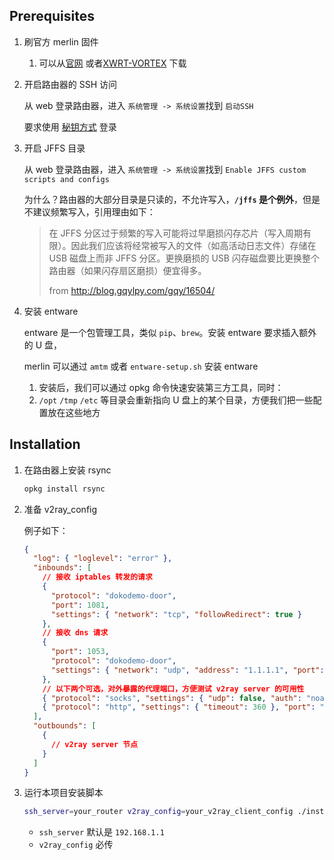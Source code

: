 ## Prerequisites

1. 刷官方 merlin 固件

   1. 可以从[官网](https://www.asuswrt-merlin.net/) 或者[XWRT-VORTEX](http://xvtx.ru/xwrt/index.htm) 下载

2. 开启路由器的 SSH 访问

   从 web 登录路由器，进入 `系统管理 -> 系统设置`找到 `启动SSH`

   要求使用 [秘钥方式](https://git-scm.com/book/zh/v2/%E6%9C%8D%E5%8A%A1%E5%99%A8%E4%B8%8A%E7%9A%84-Git-%E7%94%9F%E6%88%90-SSH-%E5%85%AC%E9%92%A5) 登录

3. 开启 JFFS 目录

   从 web 登录路由器，进入 `系统管理 -> 系统设置`找到 `Enable JFFS custom scripts and configs`

   为什么？路由器的大部分目录是只读的，不允许写入，**`/jffs` 是个例外**，但是不建议频繁写入，引用理由如下：

   > 在 JFFS 分区过于频繁的写入可能将过早磨损闪存芯片（写入周期有限）。因此我们应该将经常被写入的文件（如高活动日志文件）存储在 USB 磁盘上而非 JFFS 分区。更换磨损的 USB 闪存磁盘要比更换整个路由器（如果闪存扇区磨损）便宜得多。
   >
   > from http://blog.gqylpy.com/gqy/16504/

4. 安装 entware

   entware 是一个包管理工具，类似 `pip`、`brew`。安装 entware 要求插入额外的 U 盘，

   merlin 可以通过 `amtm` 或者 `entware-setup.sh` 安装 entware

   1. 安装后，我们可以通过 opkg 命令快速安装第三方工具，同时：
   2. `/opt` `/tmp` `/etc` 等目录会重新指向 U 盘上的某个目录，方便我们把一些配置放在这些地方

## Installation

1. 在路由器上安装 rsync

   ```bash
   opkg install rsync
   ```

2. 准备 v2ray_config

   例子如下：

   ```json
   {
     "log": { "loglevel": "error" },
     "inbounds": [
       // 接收 iptables 转发的请求
       {
         "protocol": "dokodemo-door",
         "port": 1081,
         "settings": { "network": "tcp", "followRedirect": true }
       },
       // 接收 dns 请求
       {
         "port": 1053,
         "protocol": "dokodemo-door",
         "settings": { "network": "udp", "address": "1.1.1.1", "port": 53 }
       },
       // 以下两个可选，对外暴露的代理端口，方便测试 v2ray server 的可用性
       { "protocol": "socks", "settings": { "udp": false, "auth": "noauth" }, "port": "1080" },
       { "protocol": "http", "settings": { "timeout": 360 }, "port": "1087" }
     ],
     "outbounds": [
       {
         // v2ray server 节点
       }
     ]
   }
   ```

3. 运行本项目安装脚本

   ```bash
   ssh_server=your_router v2ray_config=your_v2ray_client_config ./install
   ```

   - `ssh_server` 默认是 `192.168.1.1`
   - `v2ray_config` 必传
